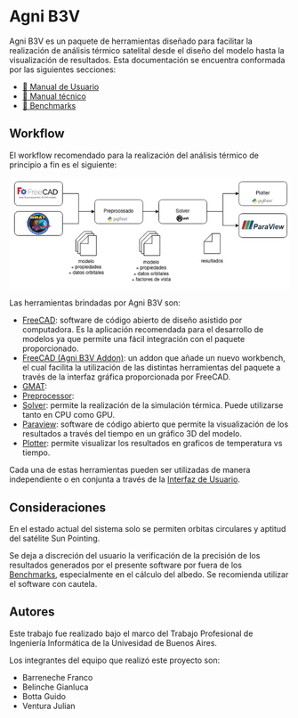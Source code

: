 # Agni B3V

Agni B3V es un paquete de herramientas diseñado para facilitar la realización de análisis térmico satelital desde el diseño del modelo hasta la visualización de resultados. Esta documentación se encuentra conformada por las siguientes secciones:

- [📁 Manual de Usuario](../user_manual/user_manual.md)
- [📁 Manual técnico](../technical_manual/technical_manual.md)
- [📁 Benchmarks](../benchmarks/benchmarks.md)

## Workflow

El workflow recomendado para la realización del análisis térmico de principio a fin es el siguiente:

<center><img src="images/workflow.png" ...></center>

<!-- TODO: actualizar imagen, poner un recuadro que abarque todo y que diga GUI o interfaz de usuario -->

Las herramientas brindadas por Agni B3V son:

- [FreeCAD](/user_manual/freecad/freecad.md): software de código abierto de diseño asistido por computadora. Es la aplicación recomendada para el desarrollo de modelos ya que permite una fácil integración con el paquete proporcionado.
- [FreeCAD (Agni B3V Addon)](/user_manual/freecad_addon/freecad_addon.md): un addon que añade un nuevo workbench, el cual facilita la utilización de las distintas herramientas del paquete a través de la interfaz gráfica proporcionada por FreeCAD.
- [GMAT](/user_manual/gmat/gmat.md):
- [Preprocessor](/user_manual/preprocessor/preprocessor.md):
- [Solver](/user_manual/solver/solver.md): permite la realización de la simulación térmica. Puede utilizarse tanto en CPU como GPU.
- [Paraview](/user_manual/paraview/paraview.md): software de código abierto que permite la visualización de los resultados a través del tiempo en un gráfico 3D del modelo.
- [Plotter](/user_manual/plotter/plotter.md): permite visualizar los resultados en graficos de temperatura vs tiempo.

Cada una de estas herramientas pueden ser utilizadas de manera independiente o en conjunta a través de la [Interfaz de Usuario](/user_manual/gui/gui.md).

## Consideraciones

En el estado actual del sistema solo se permiten orbitas circulares y aptitud del satélite Sun Pointing.

Se deja a discreción del usuario la verificación de la precisión de los resultados generados por el presente software por fuera de los [Benchmarks](../benchmarks/benchmarks.md), especialmente en el cálculo del albedo. Se recomienda utilizar el software con cautela.

## Autores

Este trabajo fue realizado bajo el marco del Trabajo Profesional de Ingeniería Informática de la Univesidad de Buenos Aires.

Los integrantes del equipo que realizó este proyecto son:

- Barreneche Franco
- Belinche Gianluca
- Botta Guido
- Ventura Julian
